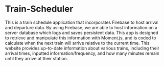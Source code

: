 # Train-Scheduler
This is a train schedule application that incorporates Firebase to host arrival and departure data. By using Firebase, we are able to host information on a server database which logs and saves persistent data. This app is designed to retrieve and manipulate this information with Moment.js, and is coded to calculate when the next train will arrive relative to the current time. This website provides up-to-date information about various trains, including their arrival times, inputted information/frequency, and how many minutes remain until they arrive at their station.

